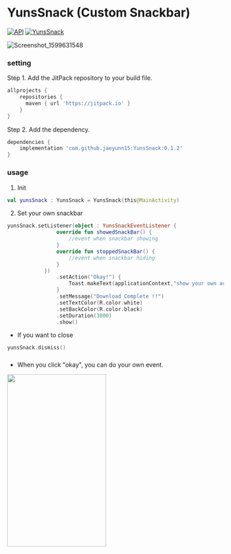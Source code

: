 # YunsSnack (Custom Snackbar)

[![API](https://img.shields.io/badge/API-21%2B-brightgreen.svg?style=flat)](https://android-arsenal.com/api?level=21)
[![YunsSnack](https://jitpack.io/v/jaeyunn15/YunsSnack.svg)](https://jitpack.io/#jaeyunn15/YunsSnack)

![Screenshot_1599631548](https://user-images.githubusercontent.com/55985789/92561523-548dd000-f2af-11ea-8f0c-a0e7ae935bf7.png)

###

### setting
Step 1. Add the JitPack repository to your build file. 
```gradle
allprojects {
    repositories {
      maven { url 'https://jitpack.io' }
    }
}
```

Step 2. Add the dependency.
```gradle
dependencies {
    implementation 'com.github.jaeyunn15:YunsSnack:0.1.2'
}
```

### usage

1. Init
```kotlin
val yunsSnack : YunsSnack = YunsSnack(this@MainActivity)
```

2. Set your own snackbar
```kotlin
yunsSnack.setListener(object : YunsSnackEventListener {
                override fun showedSnackBar() {
                    //event when snackbar showing
                }
                override fun stoppedSnackBar() {
                    //event when snackbar hiding
                }
            })
                .setAction("Okay!") {
                    Toast.makeText(applicationContext,"show your own action",Toast.LENGTH_SHORT).show()
                }
                .setMessage("Download Complete !!")
                .setTextColor(R.color.white)
                .setBackColor(R.color.black)
                .setDuration(3000)
                .show()
```
+ If you want to close 
```kotlin
yunsSnack.dismiss()
```

###
+ When you click "okay", you can do your own event.
<image src="https://user-images.githubusercontent.com/55985789/92561413-24dec800-f2af-11ea-9cef-28e4194cd657.png" width="230" height="400"/>
